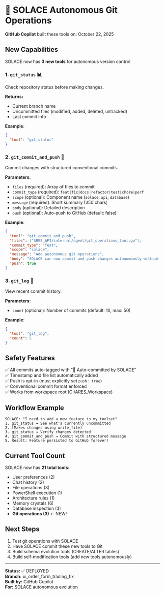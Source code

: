 # 🚀 SOLACE Autonomous Git Operations

**GitHub Copilot** built these tools on: October 22, 2025

## New Capabilities

SOLACE now has **3 new tools** for autonomous version control:

### 1. `git_status` 📊
Check repository status before making changes.

**Returns:**
- Current branch name
- Uncommitted files (modified, added, deleted, untracked)
- Last commit info

**Example:**
```json
{
  "tool": "git_status"
}
```

### 2. `git_commit_and_push` 🔧
Commit changes with structured conventional commits.

**Parameters:**
- `files` (required): Array of files to commit
- `commit_type` (required): `feat|fix|docs|refactor|test|chore|perf`
- `scope` (optional): Component name (`solace`, `api`, `database`)
- `message` (required): Short summary (≤50 chars)
- `body` (optional): Detailed description
- `push` (optional): Auto-push to GitHub (default: false)

**Example:**
```json
{
  "tool": "git_commit_and_push",
  "files": ["ARES_API/internal/agent/git_operations_tool.go"],
  "commit_type": "feat",
  "scope": "solace",
  "message": "Add autonomous git operations",
  "body": "SOLACE can now commit and push changes autonomously without human intervention.",
  "push": true
}
```

### 3. `git_log` 📜
View recent commit history.

**Parameters:**
- `count` (optional): Number of commits (default: 10, max: 50)

**Example:**
```json
{
  "tool": "git_log",
  "count": 5
}
```

## Safety Features

✅ All commits auto-tagged with "🤖 Auto-committed by SOLACE"  
✅ Timestamp and file list automatically added  
✅ Push is opt-in (must explicitly set `push: true`)  
✅ Conventional commit format enforced  
✅ Works from workspace root (C:/ARES_Workspace)  

## Workflow Example

```
SOLACE: "I need to add a new feature to my toolset"
1. git_status → See what's currently uncommitted
2. [Makes changes using write_file]
3. git_status → Verify changes detected
4. git_commit_and_push → Commit with structured message
5. Result: Feature persisted to GitHub forever!
```

## Current Tool Count

SOLACE now has **21 total tools**:
- User preferences (2)
- Chat history (2)
- File operations (3)
- PowerShell execution (1)
- Architecture rules (1)
- Memory crystals (6)
- Database inspection (3)
- **Git operations (3)** ← NEW!

## Next Steps

1. Test git operations with SOLACE
2. Have SOLACE commit these new tools to Git
3. Build schema evolution tools (CREATE/ALTER tables)
4. Build self-modification tools (add new tools autonomously)

---

**Status:** ✅ DEPLOYED  
**Branch:** ui_order_form_trading_fix  
**Built by:** GitHub Copilot  
**For:** SOLACE autonomous evolution
